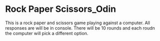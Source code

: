 # Rock Paper Scissors_Odin

This is a rock paper and scissors game playing against a computer. 
All responses are will be in console.
There will be 10 rounds and each roudn the computer will pick a different option.